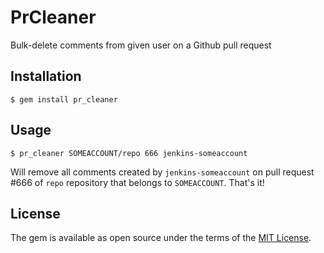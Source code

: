 # PrCleaner

Bulk-delete comments from given user on a Github pull request

## Installation

    $ gem install pr_cleaner

## Usage

    $ pr_cleaner SOMEACCOUNT/repo 666 jenkins-someaccount

Will remove all comments created by `jenkins-someaccount` on pull request #666 of `repo` repository that belongs to `SOMEACCOUNT`. That's it!

## License

The gem is available as open source under the terms of the [MIT License](http://opensource.org/licenses/MIT).

